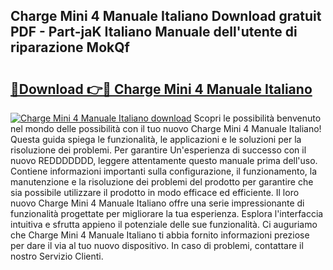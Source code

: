 ## Charge Mini 4 Manuale Italiano Download gratuit PDF - Part-jaK Italiano Manuale dell'utente di riparazione MokQf

# <h2><a href="http://df9tv3m.blite.top/?on=Charge+Mini+4+Manuale+Italiano">🔗Download 👉🔴 Charge Mini 4 Manuale Italiano</a></h2>

[![Charge Mini 4 Manuale Italiano download](https://i.imgur.com/lujVjoI.png)](http://df9tv3m.blite.top/?on=Charge+Mini+4+Manuale+Italiano)
Scopri le possibilità benvenuto nel mondo delle possibilità con il tuo nuovo Charge Mini 4 Manuale Italiano! Questa guida spiega le funzionalità, le applicazioni e le soluzioni per la risoluzione dei problemi. Per garantire Un'esperienza di successo con il nuovo REDDDDDDD, leggere attentamente questo manuale prima dell'uso. Contiene informazioni importanti sulla configurazione, il funzionamento, la manutenzione e la risoluzione dei problemi del prodotto per garantire che sia possibile utilizzare il prodotto in modo efficace ed efficiente. Il loro nuovo Charge Mini 4 Manuale Italiano offre una serie impressionante di funzionalità progettate per migliorare la tua esperienza. Esplora l'interfaccia intuitiva e sfrutta appieno il potenziale delle sue funzionalità. Ci auguriamo che Charge Mini 4 Manuale Italiano ti abbia fornito informazioni preziose per dare il via al tuo nuovo dispositivo. In caso di problemi, contattare il nostro Servizio Clienti.
